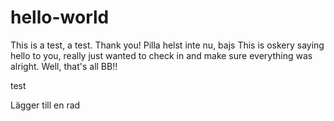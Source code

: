# hello-world
This is a test, a test. Thank you!
Pilla helst inte nu, bajs
This is oskery saying hello to you, really just wanted to check in and make sure everything was alright. Well, that's all BB!!


test


Lägger till en rad
